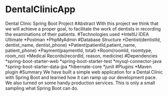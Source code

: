 # DentalClinicApp
Dental Clinic Spring Boot Project 
#Abstract
With this project we think that we will achieve a proper goal, to facilitate the work of dentists in recording the examinations of their patients.
#Technologies used
*IntellIJ IDEA Ultimate
*Postman
*PhpMyAdmin
#Database Structure
*Dentist(dentistId, dentist_name, dentist_phone)
*Patient(patientId,patient_name, patient_phone)
*Payment(paymentId, total)
*Room(roomId, roomtype, room_no)
*Medical Records(recordId, reason, medicine)
#Dependencies
*spring-boot-starter-web
*spring-boot-starter-test
*mysql-connector-java
*spring-boot-starter-data-jpa
*hibernate-core
*junit
#Plugins
*Maven plugin
#Summary
We have built a simple web application for a Dental Clinic with Spring Boot and learned how it can ramp up our development pace. We also turned on some handy production services.
This is only a small sampling what Spring Boot can do.
